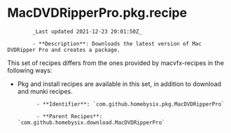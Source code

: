 # MacDVDRipperPro.pkg.recipe

            _Last updated 2021-12-23 20:01:50Z_

            - **Description**: Downloads the latest version of Mac DVDRipper Pro and creates a package.

This set of recipes differs from the ones provided by macvfx-recipes in the following ways:
- Pkg and install recipes are available in this set, in addition to download and munki recipes.

            - **Identifier**: `com.github.homebysix.pkg.MacDVDRipperPro`

            - **Parent Recipes**: `com.github.homebysix.download.MacDVDRipperPro`
